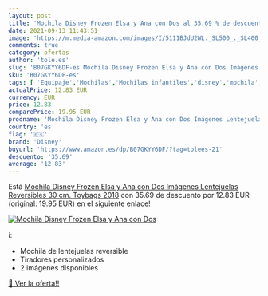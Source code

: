 ```yaml
---
layout: post
title: 'Mochila Disney Frozen Elsa y Ana con Dos al 35.69 % de descuento'
date: 2021-09-13 11:43:51
image: 'https://m.media-amazon.com/images/I/5111BJdU2WL._SL500_._SL400_.jpg'
comments: true
category: ofertas
author: 'tole.es'
slug: 'B07GKYY6DF-es Mochila Disney Frozen Elsa y Ana con Dos Imágenes...'
sku: 'B07GKYY6DF-es'
tags: [ 'Equipaje','Mochilas','Mochilas infantiles','disney','mochila', ]
actualPrice: 12.83 EUR
currency: EUR
price: 12.83
comparePrice: 19.95 EUR
prodname: 'Mochila Disney Frozen Elsa y Ana con Dos Imágenes Lentejuelas Reversibles 30 cm. Toybags 2018'
country: 'es'
flag: '🇪🇸'
brand: 'Disney'
buyurl: 'https://www.amazon.es/dp/B07GKYY6DF/?tag=tolees-21'
descuento: '35.69'
average: '12.83'
---
```


Está [Mochila Disney Frozen Elsa y Ana con Dos Imágenes Lentejuelas Reversibles 30 cm. Toybags 2018](https://www.amazon.es/dp/B07GKYY6DF/?tag=tolees-21) con 35.69 de descuento por 12.83 EUR (original: 19.95 EUR) en el siguiente enlace!

[![Mochila Disney Frozen Elsa y Ana con Dos](https://m.media-amazon.com/images/I/5111BJdU2WL._SL500_._SL400_.jpg)](https://www.amazon.es/dp/B07GKYY6DF/?tag=tolees-21)

ℹ️:

- Mochila de lentejuelas reversible
- Tiradores personalizados
- 2 imágenes disponibles

[🛒 Ver la oferta!!](https://www.amazon.es/dp/B07GKYY6DF/?tag=tolees-21)
